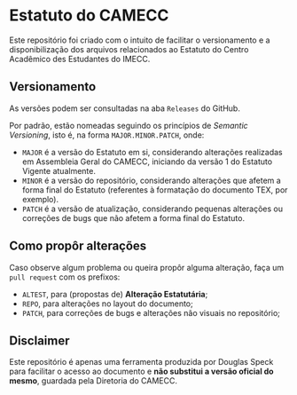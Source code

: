 # Estatuto do CAMECC

Este repositório foi criado com o intuito de facilitar o versionamento e a disponibilização dos arquivos relacionados ao Estatuto do Centro Acadêmico des Estudantes do IMECC.

## Versionamento

As versões podem ser consultadas na aba `Releases` do GitHub.

Por padrão, estão nomeadas seguindo os princípios de *Semantic Versioning*, isto é, na forma `MAJOR.MINOR.PATCH`, onde:
 - `MAJOR` é a versão do Estatuto em si, considerando alterações realizadas em Assembleia Geral do CAMECC, iniciando da versão 1 do Estatuto Vigente atualmente.
 - `MINOR` é a versão do repositório, considerando alterações que afetem a forma final do Estatuto (referentes à formatação do documento TEX, por exemplo).
 - `PATCH` é a versão de atualização, considerando pequenas alterações ou correções de bugs que não afetem a forma final do Estatuto.

## Como propôr alterações

Caso observe algum problema ou queira propôr alguma alteração, faça um `pull request` com os prefixos:
 - `ALTEST`, para (propostas de) **Alteração Estatutária**;
 - `REPO`, para alterações no layout do documento;
 - `PATCH`, para correções de bugs e alterações não visuais no repositório;

## Disclaimer

Este repositório é apenas uma ferramenta produzida por Douglas Speck para facilitar o acesso ao documento e **não substitui a versão oficial do mesmo**, guardada pela Diretoria do CAMECC.